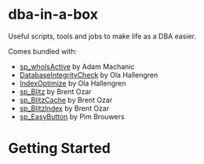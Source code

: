 # dba-in-a-box
Useful scripts, tools and jobs to make life as a DBA easier.

Comes bundled with:
- [sp_whoIsActive][1] by Adam Machanic
- [DatabaseIntegrityCheck][2] by Ola Hallengren
- [IndexOptimize][7] by Ola Hallengren
- [sp_Blitz][3] by Brent Ozar
- [sp_BlitzCache][4] by Brent Ozar
- [sp_BlitzIndex][5] by Brent Ozar
- [sp_EasyButton][6] by Pim Brouwers


# Getting Started

[1]: http://whoisactive.com/downloads/
[2]: https://github.com/olahallengren/sql-server-maintenance-solution/blob/master/DatabaseIntegrityCheck.sql
[3]: https://github.com/BrentOzarULTD/SQL-Server-First-Responder-Kit/blob/dev/sp_Blitz.sql
[4]: https://github.com/BrentOzarULTD/SQL-Server-First-Responder-Kit/blob/dev/sp_BlitzCache.sql
[5]: https://github.com/BrentOzarULTD/SQL-Server-First-Responder-Kit/blob/dev/sp_BlitzIndex.sql
[6]: https://github.com/pimbrouwers/sp_EasyButton/blob/master/sp_EasyButton.sql
[7]: https://github.com/olahallengren/sql-server-maintenance-solution/blob/master/IndexOptimize.sql